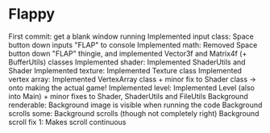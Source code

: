 # Flappy

First commit: get a blank window running
Implemented input class: Space button down inputs "FLAP" to console
Implemented math: Removed Space button down "FLAP" thingie, and implemented Vector3f and Matrix4f (+ BufferUtils) classes
Implemented shader: Implemented ShaderUtils and Shader
Implemented texture: Implemented Texture class
Implemented vertex array: Implemented VertexArray class + minor fix to Shader class -> onto making the actual game!
Implemented level: Implemented Level (also into Main) + minor fixes to Shader, ShaderUtils and FileUtils
Background renderable: Background image is visible when running the code
Background scrolls some: Background scrolls (though not completely right)
Background scroll fix 1: Makes scroll continuous
